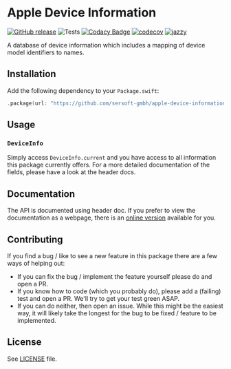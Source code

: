 # Apple Device Information

[![GitHub release](https://img.shields.io/github/release/sersoft-gmbh/apple-device-information.svg?style=flat)](https://github.com/sersoft-gmbh/apple-device-information/releases/latest)
![Tests](https://github.com/sersoft-gmbh/apple-device-information/workflows/Tests/badge.svg)
[![Codacy Badge](https://app.codacy.com/project/badge/Grade/8932a462fa6d4cd6b2850069c68195c0)](https://www.codacy.com/gh/sersoft-gmbh/apple-device-information/dashboard?utm_source=github.com&amp;utm_medium=referral&amp;utm_content=sersoft-gmbh/apple-device-information&amp;utm_campaign=Badge_Grade)
[![codecov](https://codecov.io/gh/sersoft-gmbh/apple-device-information/branch/master/graph/badge.svg?token=zTgWMfSyCb)](https://codecov.io/gh/sersoft-gmbh/apple-device-information)
[![jazzy](https://raw.githubusercontent.com/sersoft-gmbh/apple-device-information/gh-pages/badge.svg?sanitize=true)](https://sersoft-gmbh.github.io/apple-device-information)

A database of device information which includes a mapping of device model identifiers to names.

## Installation

Add the following dependency to your `Package.swift`:
```swift
.package(url: "https://github.com/sersoft-gmbh/apple-device-information.git", from: "1.0.0"),
```

## Usage

### `DeviceInfo`

Simply access `DeviceInfo.current` and you have access to all information this package currently offers.
For a more detailed documentation of the fields, please have a look at the header docs.


## Documentation

The API is documented using header doc. If you prefer to view the documentation as a webpage, there is an [online version](https://sersoft-gmbh.github.io/apple-device-informatino) available for you.

## Contributing

If you find a bug / like to see a new feature in this package there are a few ways of helping out:

-   If you can fix the bug / implement the feature yourself please do and open a PR.
-   If you know how to code (which you probably do), please add a (failing) test and open a PR. We'll try to get your test green ASAP.
-   If you can do neither, then open an issue. While this might be the easiest way, it will likely take the longest for the bug to be fixed / feature to be implemented.

## License

See [LICENSE](./LICENSE) file.
